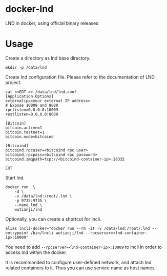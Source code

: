 # docker-lnd
LND in docker, using official binary releases

# Usage

Create a directory as lnd base directory.
```
mkdir -p /data/lnd
```

Create lnd configuration file. Please refer to the documentation of LND project.
```
cat <<EOT >> /data/lnd/lnd.conf
[Application Options]
externalip=<your external IP address>
# Expose 10009 and 8080
rpclisten=0.0.0.0:10009
restlisten=0.0.0.0:8080

[Bitcoin]
bitcoin.active=1
bitcoin.testnet=1
bitcoin.node=bitcoind

[Bitcoind]
bitcoind.rpcuser=<bitcoind rpc user>
bitcoind.rpcpass=<bitcoind rpc password>
bitcoind.zmqpath=tcp://<bitcoind-container-ip>:28332

EOT
```

Start lnd.
```
docker run  \
    -d \
    -v /data/lnd:/root/.lnd \
    -p 9735:9735 \
    --name lnd \
    wutianji/lnd
```

Optionally, you can create a shortcut for lncli.
```
alias lncli-docker="docker run --rm -it -v /data/lnd:/root/.lnd --entrypoint /bin/lncli wutianji/lnd --rpcserver=<lnd-container-ip>:10009"
```
You need to add `--rpcserver=<lnd-container-ip>:10009` to lncli in order to access lnd within the docker.

It is recommanded to configure user-defined network, and attach lnd related containers to it. Thus you can use service name as host names.
